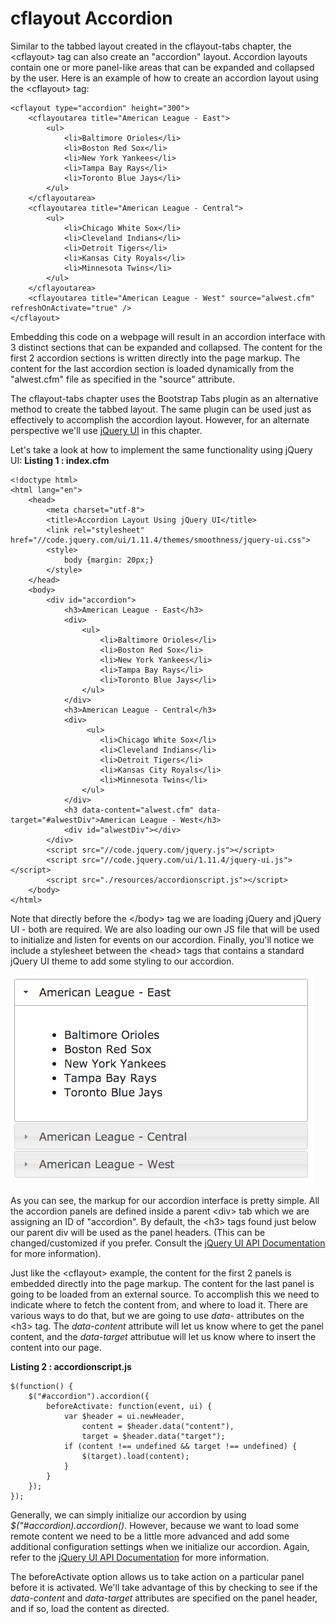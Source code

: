 cflayout Accordion
===

Similar to the tabbed layout created in the cflayout-tabs chapter, the &lt;cflayout&gt; tag can also create an "accordion" layout. Accordion layouts contain one or more panel-like areas that can be expanded and collapsed by the user. Here is an example of how to create an accordion layout using the &lt;cflayout&gt; tag:

    <cflayout type="accordion" height="300">
        <cflayoutarea title="American League - East">
            <ul>
                <li>Baltimore Orioles</li>
                <li>Boston Red Sox</li>
                <li>New York Yankees</li>
                <li>Tampa Bay Rays</li>
                <li>Toronto Blue Jays</li>
            </ul>
        </cflayoutarea>
        <cflayoutarea title="American League - Central">
            <ul>
                <li>Chicago White Sox</li>
                <li>Cleveland Indians</li>
                <li>Detroit Tigers</li>
                <li>Kansas City Royals</li>
                <li>Minnesota Twins</li>
            </ul>
        </cflayoutarea>
        <cflayoutarea title="American League - West" source="alwest.cfm" refreshOnActivate="true" />
    </cflayout>

Embedding this code on a webpage will result in an accordion interface with 3 distinct sections that can be expanded and collapsed. The content for the first 2 accordion sections is written directly into the page markup. The content for the last accordion section is loaded dynamically from the "alwest.cfm" file as specified in the "source" attribute. 

The cflayout-tabs chapter uses the Bootstrap Tabs plugin as an alternative method to create the tabbed layout. The same plugin can be used just as effectively to accomplish the accordion layout. However, for an alternate perspective we'll use [jQuery UI](https://jqueryui.com/) in this chapter. 

Let's take a look at how to implement the same functionality using jQuery UI:
**Listing 1 : index.cfm**

    <!doctype html>
    <html lang="en">
        <head>
            <meta charset="utf-8">
            <title>Accordion Layout Using jQuery UI</title>
            <link rel="stylesheet" href="//code.jquery.com/ui/1.11.4/themes/smoothness/jquery-ui.css">
            <style>
                body {margin: 20px;}
            </style>
        </head>
        <body>
            <div id="accordion">
                <h3>American League - East</h3>
                <div>
                    <ul>
                        <li>Baltimore Orioles</li>
                        <li>Boston Red Sox</li>
                        <li>New York Yankees</li>
                        <li>Tampa Bay Rays</li>
                        <li>Toronto Blue Jays</li>
                    </ul>
                </div>
                <h3>American League - Central</h3>
                <div>
                     <ul>
                        <li>Chicago White Sox</li>
                        <li>Cleveland Indians</li>
                        <li>Detroit Tigers</li>
                        <li>Kansas City Royals</li>
                        <li>Minnesota Twins</li>
                    </ul>
                </div>
                <h3 data-content="alwest.cfm" data-target="#alwestDiv">American League - West</h3>
                <div id="alwestDiv"></div>
            </div>
            <script src="//code.jquery.com/jquery.js"></script>
            <script src="//code.jquery.com/ui/1.11.4/jquery-ui.js"></script>
            <script src="./resources/accordionscript.js"></script>
        </body>
    </html>
Note that directly before the &lt;/body&gt; tag we are loading jQuery and jQuery UI - both are required. We are also loading our own JS file that will be used to initialize and listen for events on our accordion. Finally, you'll notice we include a stylesheet between the &lt;head&gt; tags that contains a standard jQuery UI theme to add some styling to our accordion. 

![Accordion](images/accordion.png)

As you can see, the markup for our accordion interface is pretty simple. All the accordion panels are defined inside a parent &lt;div&gt; tab which we are assigning an ID of "accordion". By default, the &lt;h3&gt; tags found just below our parent div will be used as the panel headers. (This can be changed/customized if you prefer. Consult the [jQuery UI API Documentation](http://api.jqueryui.com/accordion/) for more information).

Just like the &lt;cflayout&gt; example, the content for the first 2 panels is embedded directly into the page markup. The content for the last panel is going to be loaded from an external source. To accomplish this we need to indicate where to fetch the content from, and where to load it. There are various ways to do that, but we are going to use *data-* attributes on the &lt;h3&gt; tag. The *data-content* attribute will let us know where to get the panel content, and the *data-target* attributue will let us know where to insert the content into our page.

**Listing 2 : accordionscript.js**

    $(function() {
        $("#accordion").accordion({
            beforeActivate: function(event, ui) {
                var $header = ui.newHeader,
                    content = $header.data("content"),
                    target = $header.data("target");
                if (content !== undefined && target !== undefined) {
                    $(target).load(content);
                }
            }
        });
    });
Generally, we can simply initialize our accordion by using *$("#accordion).accordion()*. However, because we want to load some remote content we need to be a little more advanced and add some additional configuration settings when we initialize our accordion. Again, refer to the [jQuery UI API Documentation](http://api.jqueryui.com/accordion/) for more information.

The beforeActivate option allows us to take action on a particular panel before it is activated. We'll take advantage of this by checking to see if the *data-content* and *data-target* attributes are specified on the panel header, and if so, load the content as directed. 